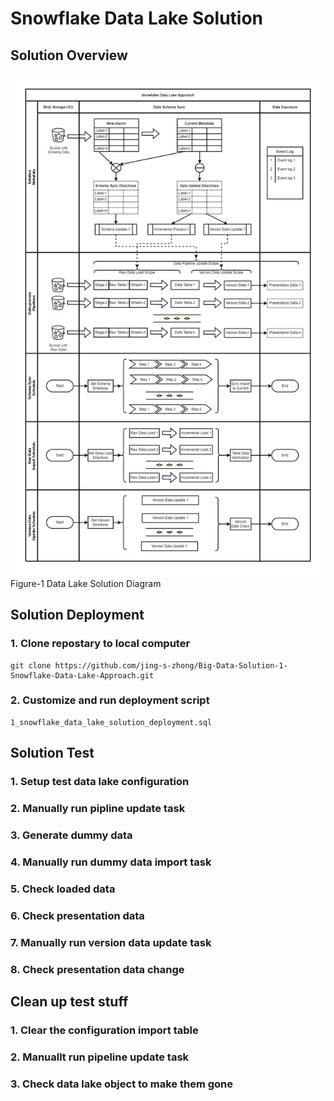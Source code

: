 # Snowflake Data Lake Solution

## Solution Overview

![Data Lake Solution Overview](solution_overview.jpg?raw=true "Data Lake Solution Overview")
Figure-1 Data Lake Solution Diagram

## Solution Deployment

### 1. Clone repostary to local computer
```
git clone https://github.com/jing-s-zhong/Big-Data-Solution-1-Snowflake-Data-Lake-Approach.git
```

### 2. Customize and run deployment script
```
1_snowflake_data_lake_solution_deployment.sql
```

## Solution Test

### 1. Setup test data lake configuration

### 2. Manually run pipline update task

### 3. Generate dummy data

### 4. Manually run dummy data import task

### 5. Check loaded data

### 6. Check presentation data

### 7. Manually run version data update task

### 8. Check presentation data change

## Clean up test stuff

### 1. Clear the configuration import table

### 2. Manuallt run pipeline update task

### 3. Check data lake object to make them gone
